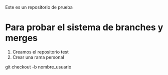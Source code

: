 Este es un repositorio de prueba

# Para probar el sistema de branches y merges

1. Creamos el repositorio test
2. Crear una rama personal 

git checkout -b nombre_usuario
